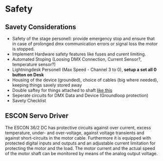 # Safety

## Savety Considerations

- Safety of the stage personell: provide emergency stop and ensure that in case of prolonged dmx communication errors or signal loss the motor is stopped.
- Implement Hardware safety features like fuses and curent limiting.
- Automated Stoping (Loosing DMX Connection, Current Sensor?, temperature sensor?)
- Lightningdesk Personell (Max Speed - Channel 3 to 0), **setup a set all 0 button on Desk**
- Housing of the device (grounded), choice of cables (big where needed), keeping things savely stored away
- Double saftey for things attached to shaft [like this](https://images.app.goo.gl/RfDvGF1uAmsQuWuMA)
- Seperate circuits for DMX Data and Device (Groundloop protection)
- Savety Checklist


## ESCON Servo Driver

The ESCON 36/2 DC has protective circuits against over current, excess temperature, under- and over-voltage, against voltage transients and against short-circuits in the motor cable. Furthermore it is equipped with protected digital inputs and outputs and an adjustable current limitation for protecting the motor and the load. The motor current and the actual speed of the motor shaft can be monitored by means of the analog output voltage.